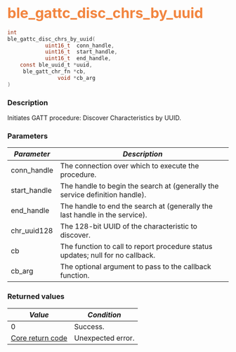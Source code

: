 ## <font color="#F2853F" style="font-size:24pt">ble\_gattc\_disc\_chrs\_by\_uuid</font>

```c
int
ble_gattc_disc_chrs_by_uuid(
            uint16_t  conn_handle,
            uint16_t  start_handle,
            uint16_t  end_handle,
    const ble_uuid_t *uuid,
     ble_gatt_chr_fn *cb,
                void *cb_arg
)
```

### Description

Initiates GATT procedure: Discover Characteristics by UUID.

### Parameters

| *Parameter* | *Description* |
|-------------|---------------|
| conn\_handle | The connection over which to execute the procedure. |
| start\_handle | The handle to begin the search at (generally the service definition handle). |
| end\_handle | The handle to end the search at (generally the last handle in the service). |
| chr\_uuid128 | The 128-bit UUID of the characteristic to discover. |
| cb | The function to call to report procedure status updates; null for no callback. |
| cb\_arg | The optional argument to pass to the callback function. |

### Returned values

| *Value* | *Condition* |
|---------|-------------|
| 0 | Success. |
| [Core return code](../../ble_hs_return_codes/#return-codes-core) | Unexpected error. |
